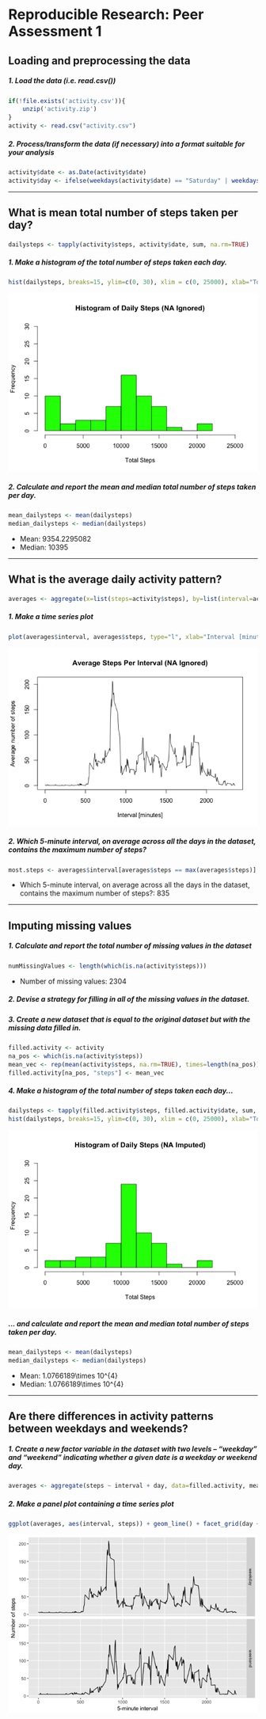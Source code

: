 # Reproducible Research: Peer Assessment 1




## Loading and preprocessing the data
##### 1. Load the data (i.e. read.csv())

```r
if(!file.exists('activity.csv')){
    unzip('activity.zip')
}
activity <- read.csv("activity.csv")
```

##### 2. Process/transform the data (if necessary) into a format suitable for your analysis

```r
activity$date <- as.Date(activity$date)
activity$day <- ifelse(weekdays(activity$date) == "Saturday" | weekdays(activity$date) == "Sunday" ,"weekend","weekday")
```

-----

## What is mean total number of steps taken per day?

```r
dailysteps <- tapply(activity$steps, activity$date, sum, na.rm=TRUE)
```

##### 1. Make a histogram of the total number of steps taken each day.

```r
hist(dailysteps, breaks=15, ylim=c(0, 30), xlim = c(0, 25000), xlab="Total Steps", ylab="Frequency", main="Histogram of Daily Steps (NA Ignored)", col="green")
```

![](PA1_template_files/figure-html/unnamed-chunk-5-1.png)<!-- -->

##### 2. Calculate and report the mean and median total number of steps taken per day.

```r
mean_dailysteps <- mean(dailysteps) 
median_dailysteps <- median(dailysteps)
```
* Mean: 9354.2295082
* Median: 10395

-----

## What is the average daily activity pattern?

```r
averages <- aggregate(x=list(steps=activity$steps), by=list(interval=activity$interval), FUN=mean, na.rm=TRUE)
```

##### 1. Make a time series plot

```r
plot(averages$interval, averages$steps, type="l", xlab="Interval [minutes]", ylab="Average number of steps", main="Average Steps Per Interval (NA Ignored)")
```

![](PA1_template_files/figure-html/unnamed-chunk-8-1.png)<!-- -->

##### 2. Which 5-minute interval, on average across all the days in the dataset, contains the maximum number of steps?

```r
most.steps <- averages$interval[averages$steps == max(averages$steps)]
```
* Which 5-minute interval, on average across all the days in the dataset, contains the maximum number of steps?: 835

-----

## Imputing missing values
##### 1. Calculate and report the total number of missing values in the dataset 

```r
numMissingValues <- length(which(is.na(activity$steps)))
```
* Number of missing values: 2304

##### 2. Devise a strategy for filling in all of the missing values in the dataset.
##### 3. Create a new dataset that is equal to the original dataset but with the missing data filled in.

```r
filled.activity <- activity
na_pos <- which(is.na(activity$steps))
mean_vec <- rep(mean(activity$steps, na.rm=TRUE), times=length(na_pos))
filled.activity[na_pos, "steps"] <- mean_vec
```

##### 4. Make a histogram of the total number of steps taken each day...

```r
dailysteps <- tapply(filled.activity$steps, filled.activity$date, sum, na.rm=TRUE)
hist(dailysteps, breaks=15, ylim=c(0, 30), xlim = c(0, 25000), xlab="Total Steps", ylab="Frequency", main="Histogram of Daily Steps (NA Imputed)", col="green")
```

![](PA1_template_files/figure-html/unnamed-chunk-12-1.png)<!-- -->

##### ... and calculate and report the mean and median total number of steps taken per day.

```r
mean_dailysteps <- mean(dailysteps)
median_dailysteps <- median(dailysteps)
```
* Mean: 1.0766189\times 10^{4}
* Median: 1.0766189\times 10^{4}

-----

## Are there differences in activity patterns between weekdays and weekends?
##### 1. Create a new factor variable in the dataset with two levels – “weekday” and “weekend” indicating whether a given date is a weekday or weekend day.

```r
averages <- aggregate(steps ~ interval + day, data=filled.activity, mean)
```

##### 2. Make a panel plot containing a time series plot

```r
ggplot(averages, aes(interval, steps)) + geom_line() + facet_grid(day ~ .) + xlab("5-minute interval") + ylab("Number of steps")
```

![](PA1_template_files/figure-html/unnamed-chunk-15-1.png)<!-- -->
